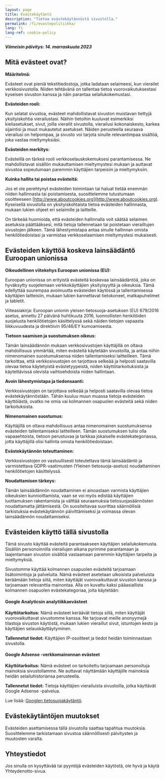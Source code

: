 ```yaml
---
layout: page
title: Evästekäytäntö
description: "Tietoa evästekäytännöstä sivustolla."
permalink: /fi/evastepolitiikka/
lang: fi
lang-ref: cookie-policy
---
```


**_Viimeisin päivitys: 14. marraskuuta 2023_**

## Mitä evästeet ovat?

**Määritelmä:**

Evästeet ovat pieniä tekstitiedostoja, jotka ladataan selaimeesi, kun vierailet verkkosivustolla. Niiden tehtävänä on tallentaa tietoa vuorovaikutuksestasi kyseisen sivuston kanssa ja näin parantaa selailukokemustasi.

**Evästeiden rooli:**

Kun selatat sivustoa, evästeet mahdollistavat sivuston muistavan tiettyjä yksityiskohtia vierailustasi. Näihin tietoihin kuuluvat esimerkiksi kieliasetukset, sivut, joilla vierailit sivustolla, vierailusi kokonaiskesto, karkea sijaintisi ja muut mukautetut asetukset. Näiden perusteella seuraava vierailusi on helpompaa, ja sivusto voi tarjota sinulle relevantimpaa sisältöä, joka vastaa mieltymyksiäsi.

**Evästeiden merkitys:**

Evästeillä on tärkeä rooli verkkoselauskokemuksesi parantamisessa. Ne mahdollistavat sisällön mukauttamisen mieltymystesi mukaan ja auttavat sivustoa sopeutumaan paremmin käyttäjien tarpeisiin ja mieltymyksiin.

**Kuinka hallita tai poistaa evästeitä:**

Jos et ole perehtynyt evästeiden toimintaan tai haluat tietää enemmän niiden hallinnasta tai poistamisesta, suosittelemme tutustumaan osoitteeseen [http://www.aboutcookies.org](http://www.aboutcookies.org). Kyseisellä sivustolla on yksityiskohtaista tietoa evästeiden hallinnasta, mukaan lukien ohjeet eri selaimille ja laitteille.

On tärkeää huomioida, että evästeiden hallinnalla voit säätää selaimen asetuksia päättääksesi, mitä tietoja tallennetaan tai poistetaan vierailtujen sivustojen jälkeen. Tämä lähestymistapa antaa sinulle hallinnan omista henkilötiedoistasi ja varmistaa verkkoselaamisen mieltymystesi mukaisesti.

## Evästeiden käyttöä koskeva lainsäädäntö Euroopan unionissa

**Oikeudellinen viitekehys Euroopan unionissa (EU):**

Euroopan unionissa on erityistä evästeitä koskevaa lainsäädäntöä, joka on hyväksytty suojelemaan verkkokäyttäjien yksityisyyttä ja oikeuksia. Tämä edellyttää suurempaa avoimuutta evästeiden käytössä ja tallentamisessa käyttäjien laitteisiin, mukaan lukien kannettavat tietokoneet, matkapuhelimet ja tabletit.

Viiteasiakirja: Euroopan unionin yleisen tietosuoja-asetuksen (EU) 679/2016 asetus, annettu 27 päivänä huhtikuuta 2016, luonnollisten henkilöiden suojelusta henkilötietojen käsittelyssä sekä näiden tietojen vapaasta liikkuvuudesta ja direktiivin 95/46/EY kumoamisesta.

**Tietoon saamisen ja suostumuksen oikeus:**

Tämän lainsäädännön mukaan verkkosivustojen käyttäjillä on oltava mahdollisuus ymmärtää, miten evästeitä käytetään sivustoilla, ja antaa niihin nimenomainen suostumuksensa niiden tallentamiseksi laitteilleen. Tämä tarkoittaa, että verkkosivustojen on tarjottava selkeää ja helposti saatavilla olevaa tietoa käytetyistä evästetyypeistä, niiden käyttötarkoituksista ja käytettävissä olevista vaihtoehdoista niiden hallintaan.

**Avoin lähestymistapa ja tiedonsaanti:**

Verkkosivustojen on tarjottava selkeää ja helposti saatavilla olevaa tietoa evästekäytännöstään. Tähän kuuluu muun muassa tietoja evästeiden käyttöiästä, ovatko ne omia vai kolmannen osapuolen evästeitä sekä niiden tarkoituksista.

**Nimenomainen suostumus:**

Käyttäjillä on oltava mahdollisuus antaa nimenomainen suostumuksensa evästeiden tallentamiseksi laitteilleen. Tämän suostumuksen tulisi olla vapaaehtoista, tietoon perustuvaa ja tarkkaa jokaiselle evästekategoriassa, jotta käyttäjillä olisi hallinta omista henkilötiedoistaan.

**Evästekäytännön toteuttaminen:**

Verkkosivustojen on vastuullisesti toteutettava tämä lainsäädäntö ja varmistettava GDPR-vaatimusten (Yleinen tietosuoja-asetus) noudattaminen henkilötietojen käsittelyssä.

**Noudattamisen tärkeys:**

Tämän lainsäädännön noudattaminen ei ainoastaan varmista käyttäjien oikeuksien kunnioittamista, vaan se voi myös edistää käyttäjien luottamuksen rakentamista ja välttää seuraamuksia tietosuojasäännösten noudattamatta jättämisestä. On suositeltavaa suorittaa säännöllisiä tarkistuksia evästekäytännön päivittämiseksi ja voimassa olevan lainsäädännön noudattamiseksi.

## Evästeiden käyttö tällä sivustolla

Tämä sivusto käyttää evästeitä parantaakseen käyttäjien selailukokemusta. Sisällön personoinnilla vierailujen aikana pyrimme parantamaan ja laajentamaan sivuston sisältöä vastaamaan paremmin käyttäjien tarpeita ja mieltymyksiä.

Sivustomme käyttää kolmannen osapuolen evästeitä tarjoamaan lisätoimintoja ja palveluita. Nämä evästeet asetetaan ulkoisista palveluista keräämään tietoja siitä, miten käyttäjät vuorovaikuttavat sivuston kanssa ja tarjoamaan relevanttia mainontaa. Alla on kuvattu kaksi pääasiallista kolmannen osapuolen evästekategoriaa, joita käytetään:

#### Google Analyticsin analytiikkaevästeet

**Käyttötarkoitus:** Nämä evästeet keräävät tietoja siitä, miten käyttäjät vuorovaikuttavat sivustomme kanssa. Ne tarjoavat meille anonyymejä tilastoja sivuston käytöstä, mukaan lukien vieraillut sivut, istuntojen kesto ja käyttäjien selauskäyttäytyminen.

**Tallennetut tiedot:** Käyttäjien IP-osoitteet ja tiedot heidän toiminnastaan sivustolla.

#### Google Adsense -verkkomainonnan evästeet

**Käyttötarkoitus:** Nämä evästeet on tarkoitettu tarjoamaan personoituja mainoksia sivustollamme. Ne auttavat näyttämään käyttäjille mainoksia heidän selailuhistoriansa perusteella.

**Tallennetut tiedot:** Tietoja käyttäjien vierailuista sivustoilla, jotka käyttävät Google Adsense -palvelua.

Lue lisää: [Googlen tietosuojakäytäntö](https://www.google.com/intl/fi/policies/privacy/).

## Evästekäytäntöjen muutokset

Evästeiden asettamisessa tällä sivustolla saattaa tapahtua muutoksia. Suosittelemme tarkistamaan sivustoa säännöllisesti päivitysten ja muutosten varalta.

## Yhteystiedot

Jos sinulla on kysyttävää tai pyyntöjä evästeiden käytöstä, ole hyvä ja käytä Yhteydenotto-sivua.
